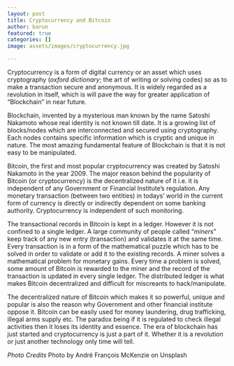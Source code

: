 ```yaml
---
layout: post
title: Cryptocurrency and Bitcoin
author: barun
featured: true
categories: []
image: assets/images/cryptocurrency.jpg

---
```

Cryptocurrency is a form of digital currency or an asset which uses cryptography (*oxford dictionary*; the art of writing or solving codes) so as to make a transaction secure and anonymous. It is widely regarded as a revolution in itself, which is will pave the way for greater application of “Blockchain” in near future.

Blockchain, invented by a mysterious man known by the name Satoshi Nakamoto whose real identity is not known till date. It is a growing list of blocks/nodes which are interconnected and secured using cryptography. Each nodes contains specific information which is cryptic and unique in nature. The most amazing fundamental feature of Blockchain is that it is not easy to be manipulated. 

Bitcoin, the first and most popular cryptocurrency was created by Satoshi Nakamoto in the year 2009. The major reason behind the popularity of Bitcoin (or cryptocurrency) is the decentralized nature of it i.e. it is independent of any Government or Financial Institute’s regulation. Any monetary transaction (between two entities) in todays’ world in the current form of currency is directly or indirectly dependent on some banking authority. Cryptocurrency is independent of such monitoring.

The transactional records in Bitcoin is kept in a ledger. However it is not confined to a single ledger. A large community of people called “*miners*” keep track of any new entry (transaction) and validates it at the same time. Every transaction is in a form of the mathematical puzzle which has to be solved in order to validate or add it to the existing records. A miner solves a mathematical problem for monetary gains. Every time a problem is solved, some amount of Bitcoin is rewarded to the miner and the record of the transaction is updated in every single ledger. The distributed ledger is what makes Bitcoin decentralized and difficult for miscreants to hack/manipulate.

The decentralized nature of Bitcoin which makes it so powerful, unique and popular is also the reason why Government and other financial institute oppose it. Bitcoin can be easily used for money laundering, drug trafficking, illegal arms supply etc. The paradox being if it is regulated to check illegal activities then it loses its identity and essence. The era of blockchain has just started and cryptocurrency is just a part of it. Whether it is a revolution or just another technology only time will tell. 

*Photo Credits* Photo by André François McKenzie on Unsplash